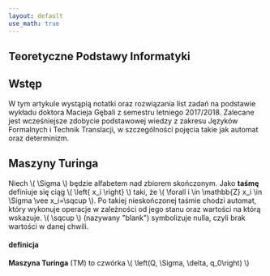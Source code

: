 ```yaml
---
layout: default
use_math: true
---
```

Teoretyczne Podstawy Informatyki
---
## Wstęp

W tym artykule wystąpią notatki oraz rozwiązania list zadań na podstawie wykładu doktora Macieja Gębali z semestru letniego 2017/2018. Zalecane jest wcześniejsze zdobycie podstawowej wiedzy z zakresu Języków Formalnych i Technik Translacji, w szczególności pojęcia takie jak automat oraz determinizm.

## Maszyny Turinga

Niech \\( \Sigma \\) będzie alfabetem nad zbiorem skończonym. Jako **taśmę** definiuje się ciąg \\( \left{ x_i \right} \\) taki, że \\( \forall i \in \mathbb{Z} x_i \in \Sigma \vee x_i=\sqcup \\). Po takiej nieskończonej taśmie chodzi automat, który wykonuje operacje w zależności od jego stanu oraz wartości na którą wskazuje. \\( \sqcup \\) (nazywany "blank") symbolizuje nulla, czyli brak wartości w danej chwili.

#### definicja
**Maszyna Turinga** (TM) to czwórka \\( \left(Q, \Sigma, \delta, q_0\right) \\) 
